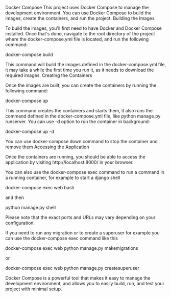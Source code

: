 Docker Compose
This project uses Docker Compose to manage the development environment. You can use Docker Compose to build the images, create the containers, and run the project. Building the Images

To build the images, you'll first need to have Docker and Docker Compose installed. Once that's done, navigate to the root directory of the project where the docker-compose.yml file is located, and run the following command:

docker-compose build

This command will build the images defined in the docker-compose.yml file, it may take a while the first time you run it, as it needs to download the required images. Creating the Containers

Once the images are built, you can create the containers by running the following command:

docker-compose up

This command creates the containers and starts them, it also runs the command defined in the docker-compose.yml file, like python manage.py runserver. You can use -d option to run the container in background:

docker-compose up -d

You can use docker-compose down command to stop the container and remove them Accessing the Application

Once the containers are running, you should be able to access the application by visiting http://localhost:8000/ in your browser.

You can also use the docker-compose exec command to run a command in a running container, for example to start a django shell

docker-compose exec web bash

and then

python manage.py shell

Please note that the exact ports and URLs may vary depending on your configuration.

If you need to run any migration or to create a superuser for example you can use the docker-compose exec command like this

docker-compose exec web python manage.py makemigrations

or

docker-compose exec web python manage.py createsuperuser

Docker Compose is a powerful tool that makes it easy to manage the development environment, and allows you to easily build, run, and test your project with minimal setup.